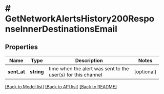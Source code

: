 # # GetNetworkAlertsHistory200ResponseInnerDestinationsEmail

## Properties

Name | Type | Description | Notes
------------ | ------------- | ------------- | -------------
**sent_at** | **string** | time when the alert was sent to the user(s) for this channel | [optional]

[[Back to Model list]](../../README.md#models) [[Back to API list]](../../README.md#endpoints) [[Back to README]](../../README.md)
